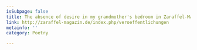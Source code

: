 ```yaml
---
isSubpage: false
title: The absence of desire in my grandmother's bedroom in Zaraffel-Magazin
link: http://zaraffel-magazin.de/index.php/veroeffentlichungen
metainfo: ''
category: Poetry

---
```

